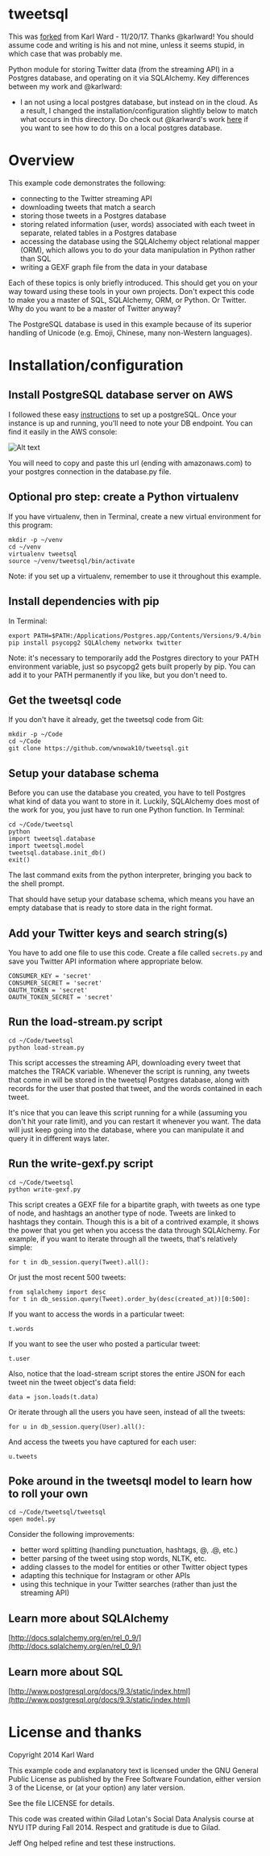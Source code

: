 tweetsql
========

This was [forked](https://github.com/karlward/tweetsql) from Karl Ward - 11/20/17. Thanks @karlward! You should assume code and writing is his and not mine, unless it seems stupid, in which case that was probably me. 

Python module for storing Twitter data (from the streaming API) in a Postgres database, and operating on it via SQLAlchemy. Key differences between my work and @karlward:

- I an not using a local postgres database, but instead on in the cloud. As a result, I changed the installation/configuration slightly below to match what occurs in this directory. Do check out @karlward's work [here](https://github.com/karlward/tweetsql) if you want to see how to do this on a local postgres database.


Overview
========

This example code demonstrates the following: 
- connecting to the Twitter streaming API
- downloading tweets that match a search
- storing those tweets in a Postgres database
- storing related information (user, words) associated with each tweet in separate, related tables in a Postgres database
- accessing the database using the SQLAlchemy object relational mapper (ORM), which allows you to do your data manipulation in Python rather than SQL
- writing a GEXF graph file from the data in your database

Each of these topics is only briefly introduced.  This should get you on your way toward using these tools in your own projects.  Don't expect this code to make you a master of SQL, SQLAlchemy, ORM, or Python.  Or Twitter.  Why do you want to be a master of Twitter anyway?

The PostgreSQL database is used in this example because of its superior handling of Unicode (e.g. Emoji, Chinese, many non-Western languages).

Installation/configuration
==========================

Install PostgreSQL database server on AWS
----------------------------------

I followed these easy [instructions](https://aws.amazon.com/getting-started/tutorials/create-connect-postgresql-db/) to set up a postgreSQL. Once your instance is up and running, you'll need to note your DB endpoint. You can find it easily in the AWS console:

![Alt text](sshot.png "Optional Title")

You will need to copy and paste this url (ending with amazonaws.com) to your postgres connection in the database.py file.


Optional pro step: create a Python virtualenv
---------------------------------------------

If you have virtualenv, then in Terminal, create a new virtual environment for this program: 

    mkdir -p ~/venv
    cd ~/venv
    virtualenv tweetsql
    source ~/venv/tweetsql/bin/activate

Note: if you set up a virtualenv, remember to use it throughout this example. 

Install dependencies with pip
-----------------------------

In Terminal: 

    export PATH=$PATH:/Applications/Postgres.app/Contents/Versions/9.4/bin
    pip install psycopg2 SQLAlchemy networkx twitter

Note: it's necessary to temporarily add the Postgres directory to your PATH environment variable, just so psycopg2 gets built properly by pip.  You can add it to your PATH permanently if you like, but you don't need to. 
 

Get the tweetsql code
---------------------

If you don't have it already, get the tweetsql code from Git: 

    mkdir -p ~/Code
    cd ~/Code
    git clone https://github.com/wnowak10/tweetsql.git

Setup your database schema
--------------------------

Before you can use the database you created, you have to tell Postgres what kind of data you want to store in it.  Luckily, SQLAlchemy does most of the work for you, you just have to run one Python function.  In Terminal: 

    cd ~/Code/tweetsql
    python
    import tweetsql.database
    import tweetsql.model
    tweetsql.database.init_db()
    exit()

The last command exits from the python interpreter, bringing you back to the shell prompt.

That should have setup your database schema, which means you have an empty database that is ready to store data in the right format.  

Add your Twitter keys and search string(s)
------------------------------------------

You have to add one file to use this code. Create a file called `secrets.py` and save you Twitter API information where appropriate below.

    CONSUMER_KEY = 'secret'
    CONSUMER_SECRET = 'secret'
    OAUTH_TOKEN = 'secret'
    OAUTH_TOKEN_SECRET = 'secret'


Run the load-stream.py script
-----------------------------

    cd ~/Code/tweetsql
    python load-stream.py

This script accesses the streaming API, downloading every tweet that matches the TRACK variable.  Whenever the script is running, any tweets that come in will be stored in the tweetsql Postgres database, along with records for the user that posted that tweet, and the words contained in each tweet.   

It's nice that you can leave this script running for a while (assuming you don't hit your rate limit), and you can restart it whenever you want.  The data will just keep going into the database, where you can manipulate it and query it in different ways later.  

Run the write-gexf.py script
----------------------------

    cd ~/Code/tweetsql
    python write-gexf.py

This script creates a GEXF file for a bipartite graph, with tweets as one type of node, and hashtags an another type of node.  Tweets are linked to hashtags they contain.  Though this is a bit of a contrived example, it shows the power that you get when you access the data through SQLAlchemy.  For example, if you want to iterate through all the tweets, that's relatively simple: 

    for t in db_session.query(Tweet).all():

Or just the most recent 500 tweets: 

    from sqlalchemy import desc
    for t in db_session.query(Tweet).order_by(desc(created_at))[0:500]:

If you want to access the words in a particular tweet:

    t.words

If you want to see the user who posted a particular tweet:

    t.user


Also, notice that the load-stream script stores the entire JSON for each tweet nin the tweet object's data field: 

    data = json.loads(t.data)

Or iterate through all the users you have seen, instead of all the tweets:

    for u in db_session.query(User).all():

And access the tweets you have captured for each user: 

    u.tweets

Poke around in the tweetsql model to learn how to roll your own
---------------------------------------------------------------

    cd ~/Code/tweetsql/tweetsql
    open model.py

Consider the following improvements: 
- better word splitting (handling punctuation, hashtags, @, .@, etc.)
- better parsing of the tweet using stop words, NLTK, etc.
- adding classes to the model for entities or other Twitter object types
- adapting this technique for Instagram or other APIs
- using this technique in your Twitter searches (rather than just the streaming API)

Learn more about SQLAlchemy
---------------------------

[http://docs.sqlalchemy.org/en/rel_0_9/](http://docs.sqlalchemy.org/en/rel_0_9/)

Learn more about SQL
--------------------

[http://www.postgresql.org/docs/9.3/static/index.html](http://www.postgresql.org/docs/9.3/static/index.html)



License and thanks
==================
Copyright 2014 Karl Ward

This example code and explanatory text is licensed under the GNU General Public License as published by the Free Software Foundation, either version 3 of the License, or (at your option) any later version.

See the file LICENSE for details.

This code was created within Gilad Lotan's Social Data Analysis course at NYU ITP during Fall 2014.  Respect and gratitude is due to Gilad.  

Jeff Ong helped refine and test these instructions. 
